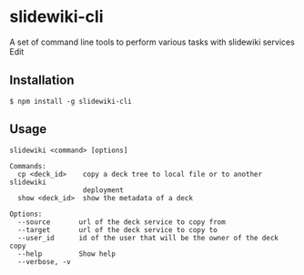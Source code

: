 # slidewiki-cli

A set of command line tools to perform various tasks with slidewiki services Edit

## Installation

`$ npm install -g slidewiki-cli`


## Usage

```
slidewiki <command> [options]

Commands:
  cp <deck_id>    copy a deck tree to local file or to another slidewiki
                  deployment
  show <deck_id>  show the metadata of a deck

Options:
  --source       url of the deck service to copy from
  --target       url of the deck service to copy to
  --user_id      id of the user that will be the owner of the deck copy
  --help         Show help
  --verbose, -v
```
